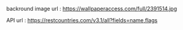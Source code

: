 backround image url : https://wallpaperaccess.com/full/2391514.jpg

API url : https://restcountries.com/v3.1/all?fields=name,flags

